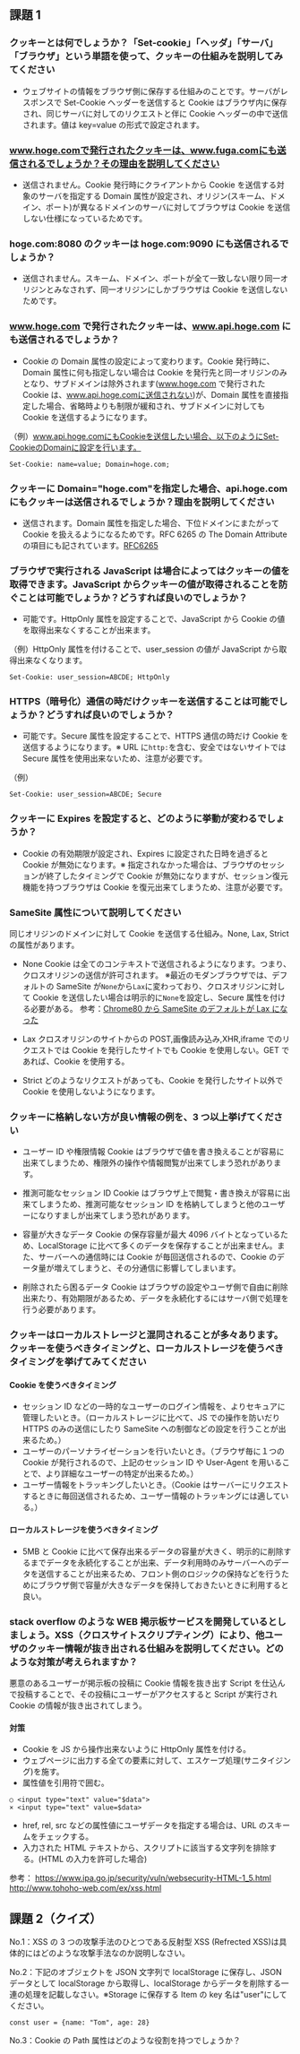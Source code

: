 ## 課題 1

### クッキーとは何でしょうか？「Set-cookie」「ヘッダ」「サーバ」「ブラウザ」という単語を使って、クッキーの仕組みを説明してみてください

- ウェブサイトの情報をブラウザ側に保存する仕組みのことです。サーバがレスポンスで Set-Cookie ヘッダーを送信すると Cookie はブラウザ内に保存され、同じサーバに対してのリクエストと伴に Cookie ヘッダーの中で送信されます。値は key=value の形式で設定されます。

### www.hoge.comで発行されたクッキーは、www.fuga.comにも送信されるでしょうか？その理由を説明してください

- 送信されません。Cookie 発行時にクライアントから Cookie を送信する対象のサーバを指定する Domain 属性が設定され、オリジン(スキーム、ドメイン、ポート)が異なるドメインのサーバに対してブラウザは Cookie を送信しない仕様になっているためです。

### hoge.com:8080 のクッキーは hoge.com:9090 にも送信されるでしょうか？

- 送信されません。スキーム、ドメイン、ポートが全て一致しない限り同一オリジンとみなされず、同一オリジンにしかブラウザは Cookie を送信しないためです。

### www.hoge.com で発行されたクッキーは、www.api.hoge.com にも送信されるでしょうか？

- Cookie の Domain 属性の設定によって変わります。Cookie 発行時に、Domain 属性に何も指定しない場合は Cookie を発行先と同一オリジンのみとなり、サブドメインは除外されます(www.hoge.com で発行された Cookie は、www.api.hoge.comに送信されない)が、Domain 属性を直接指定した場合、省略時よりも制限が緩和され、サブドメインに対しても Cookie を送信するようになります。

（例）www.api.hoge.comにもCookieを送信したい場合、以下のようにSet-CookieのDomainに設定を行います。

```
Set-Cookie: name=value; Domain=hoge.com;
```

### クッキーに Domain="hoge.com"を指定した場合、api.hoge.com にもクッキーは送信されるでしょうか？理由を説明してください

- 送信されます。Domain 属性を指定した場合、下位ドメインにまたがって Cookie を扱えるようになるためです。RFC 6265 の The Domain Attribute の項目にも記されています。[RFC6265](https://www.ietf.org/rfc/rfc6265.txt)

### ブラウザで実行される JavaScript は場合によってはクッキーの値を取得できます。JavaScript からクッキーの値が取得されることを防ぐことは可能でしょうか？どうすれば良いのでしょうか？

- 可能です。HttpOnly 属性を設定することで、JavaScript から Cookie の値を取得出来なくすることが出来ます。

（例）HttpOnly 属性を付けることで、user_session の値が JavaScript から取得出来なくなります。

```
Set-Cookie: user_session=ABCDE; HttpOnly
```

### HTTPS（暗号化）通信の時だけクッキーを送信することは可能でしょうか？どうすれば良いのでしょうか？

- 可能です。Secure 属性を設定することで、HTTPS 通信の時だけ Cookie を送信するようになります。※ URL に`http:`を含む、安全ではないサイトでは Secure 属性を使用出来ないため、注意が必要です。

（例）

```
Set-Cookie: user_session=ABCDE; Secure
```

### クッキーに Expires を設定すると、どのように挙動が変わるでしょうか？

- Cookie の有効期限が設定され、Expires に設定された日時を過ぎると Cookie が無効になります。※ 指定されなかった場合は、ブラウザのセッションが終了したタイミングで Cookie が無効になりますが、セッション復元機能を持つブラウザは Cookie を復元出来てしまうため、注意が必要です。

### SameSite 属性について説明してください

同じオリジンのドメインに対して Cookie を送信する仕組み。None, Lax, Strict の属性があります。

- None
  Cookie は全てのコンテキストで送信されるようになります。つまり、クロスオリジンの送信が許可されます。
  ※最近のモダンブラウザでは、デフォルトの SameSite が`None`から`Lax`に変わっており、クロスオリジンに対して Cookie を送信したい場合は明示的に`None`を設定し、Secure 属性を付ける必要がある。
  参考：[Chrome80 から SameSite のデフォルトが Lax になった](https://qiita.com/ahera/items/0c8276da6b0bed2b580c)

- Lax
  クロスオリジンのサイトからの POST,画像読み込み,XHR,iframe でのリクエストでは Cookie を発行したサイトでも Cookie を使用しない。GET であれば、Cookie を使用する。

- Strict
  どのようなリクエストがあっても、Cookie を発行したサイト以外で Cookie を使用しないようになります。

### クッキーに格納しない方が良い情報の例を、3 つ以上挙げてください

- ユーザー ID や権限情報
  Cookie はブラウザで値を書き換えることが容易に出来てしまうため、権限外の操作や情報閲覧が出来てしまう恐れがあります。

- 推測可能なセッション ID
  Cookie はブラウザ上で閲覧・書き換えが容易に出来てしまうため、推測可能なセッション ID を格納してしまうと他のユーザーになりすましが出来てしまう恐れがあります。

- 容量が大きなデータ
  Cookie の保存容量が最大 4096 バイトとなっているため、LocalStorage に比べて多くのデータを保存することが出来ません。また、サーバーへの通信時には Cookie が毎回送信されるので、Cookie のデータ量が増えてしまうと、その分通信に影響してしまいます。

- 削除されたら困るデータ
  Cookie はブラウザの設定やユーザ側で自由に削除出来たり、有効期限があるため、データを永続化するにはサーバ側で処理を行う必要があります。

### クッキーはローカルストレージと混同されることが多々あります。クッキーを使うべきタイミングと、ローカルストレージを使うべきタイミングを挙げてみてください

#### Cookie を使うべきタイミング

- セッション ID などの一時的なユーザーのログイン情報を、よりセキュアに管理したいとき。（ローカルストレージに比べて、JS での操作を防いだり HTTPS のみの送信にしたり SameSite への制御などの設定を行うことが出来るため。）
- ユーザーのパーソナライゼーションを行いたいとき。（ブラウザ毎に１つの Cookie が発行されるので、上記のセッション ID や User-Agent を用いることで、より詳細なユーザーの特定が出来るため。）
- ユーザー情報をトラッキングしたいとき。（Cookie はサーバーにリクエストするときに毎回送信されるため、ユーザー情報のトラッキングには適している。）

#### ローカルストレージを使うべきタイミング

- 5MB と Cookie に比べて保存出来るデータの容量が大きく、明示的に削除するまでデータを永続化することが出来、データ利用時のみサーバーへのデータを送信することが出来るため、フロント側のロジックの保持などを行うためにブラウザ側で容量が大きなデータを保持しておきたいときに利用すると良い。

### stack overflow のような WEB 掲示板サービスを開発しているとしましょう。XSS（クロスサイトスクリプティング）により、他ユーザのクッキー情報が抜き出される仕組みを説明してください。どのような対策が考えられますか？

悪意のあるユーザーが掲示板の投稿に Cookie 情報を抜き出す Script を仕込んで投稿することで、その投稿にユーザーがアクセスすると Script が実行され Cookie の情報が抜き出されてしまう。

#### 対策

- Cookie を JS から操作出来ないように HttpOnly 属性を付ける。
- ウェブページに出力する全ての要素に対して、エスケープ処理(サニタイジング)を施す。
- 属性値を引用符で囲む。

```
○ <input type="text" value="$data">
× <input type="text" value=$data>
```

- href, rel, src などの属性値にユーザデータを指定する場合は、URL のスキームをチェックする。
- 入力された HTML テキストから、スクリプトに該当する文字列を排除する。(HTML の入力を許可した場合)

参考：
https://www.ipa.go.jp/security/vuln/websecurity-HTML-1_5.html
http://www.tohoho-web.com/ex/xss.html

## 課題 2（クイズ）

No.1：XSS の 3 つの攻撃手法のひとつである反射型 XSS (Refrected XSS)は具体的にはどのような攻撃手法なのか説明しなさい。

No.2：下記のオブジェクトを JSON 文字列で localStorage に保存し、JSON データとして localStorage から取得し、localStorage からデータを削除する一連の処理を記載しなさい。※Storage に保存する Item の key 名は"user"にしてください。

```
const user = {name: "Tom", age: 28}

```

No.3：Cookie の Path 属性はどのような役割を持つでしょうか？
